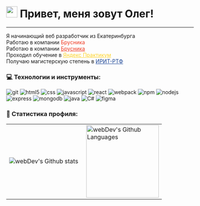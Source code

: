 <h1><img src="https://emojis.slackmojis.com/emojis/images/1531849430/4246/blob-sunglasses.gif?1531849430" width="30"/> Привет, меня зовут Олег!</h1>

---
<p>
Я начинающий веб разработчик из Екатеринбурга </br>
Работаю в компании <span style="color:#ef3b24">Брусника</span></br>
Работаю в компании <a style="color:#ef3b24" href='https://ekaterinburg.brusnika.ru'>Брусника</a></br>
Проходил обучение в  <a style="color:#fdd32a" href='https://practicum.yandex.ru/'>Яндекс Практикум</a></br>
Получаю магистерскую степень в <a style="color:#194395" href='https://rtf.urfu.ru/ru/'>ИРИТ-РТФ </a>
</p>

### 💻 Технологии и инструменты:
<p>
<img alt='git' src='https://img.shields.io/badge/git-%23F05033.svg?style=for-the-badge&logo=git&logoColor=white'>
<img alt='html5' src='https://img.shields.io/badge/html5-%23E34F26.svg?style=for-the-badge&logo=html5&logoColor=white'>
<img alt='css' src='https://img.shields.io/badge/css3-%231572B6.svg?style=for-the-badge&logo=css3&logoColor=white'>
<img alt='javascript' src='https://img.shields.io/badge/javascript-%23323330.svg?style=for-the-badge&logo=javascript&logoColor=%23F7DF1E'>
<img alt='react' src='https://img.shields.io/badge/react-%2320232a.svg?style=for-the-badge&logo=react&logoColor=%2361DAFB'>
<img alt='webpack' src='https://img.shields.io/badge/webpack-%238DD6F9.svg?style=for-the-badge&logo=webpack&logoColor=black'>
<img alt='npm' src='https://img.shields.io/badge/NPM-%23CB3837.svg?style=for-the-badge&logo=npm&logoColor=white'>
<img alt='nodejs' src='https://img.shields.io/badge/node.js-6DA55F?style=for-the-badge&logo=node.js&logoColor=white'>
<img alt='express' src='https://img.shields.io/badge/express.js-%23404d59.svg?style=for-the-badge&logo=express&logoColor=%2361DAFB'>
<img alt='mongodb' src='https://img.shields.io/badge/MongoDB-%234ea94b.svg?style=for-the-badge&logo=mongodb&logoColor=white'>
<img alt='java' src='https://img.shields.io/badge/java-%23ED8B00.svg?style=for-the-badge&logo=openjdk&logoColor=white'>
<img alt='C#' src='https://img.shields.io/badge/c%23-%23239120.svg?style=for-the-badge&logo=c-sharp&logoColor=white'>
<img alt='figma' src='https://img.shields.io/badge/figma-%23F24E1E.svg?style=for-the-badge&logo=figma&logoColor=white'>
</p>

### 🥷 Cтатистика профиля:
<table>
  <tr>
    <td>
      <img align="left" src="http://github-readme-streak-stats.herokuapp.com?user=Jojokora135791&theme=dark&background=000000" alt="webDev's Github stats" />
    </td>
    <td>
      <img height="195px" align="right" alt="webDev's Github Languages" src="https://github-readme-stats-sigma-five.vercel.app/api/top-langs/?username=Jojokora135791&layout=compact&theme=vision-friendly-dark" />
    </td>
  </tr>
</table>
